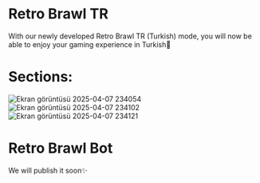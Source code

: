 # Retro Brawl TR
With our newly developed Retro Brawl TR (Turkish) mode, 
you will now be able to enjoy your gaming experience in Turkish🤗

# Sections:
![Ekran görüntüsü 2025-04-07 234054](https://github.com/user-attachments/assets/2814e92b-caac-4e47-b99a-d7fff53df43f)
![Ekran görüntüsü 2025-04-07 234102](https://github.com/user-attachments/assets/01630048-f5bf-405e-be44-b0dbb74a0bd6)
![Ekran görüntüsü 2025-04-07 234121](https://github.com/user-attachments/assets/49b7bd23-f7ec-4dfe-a00a-5aeb270346a7)

# Retro Brawl Bot
We will publish it soon✨
